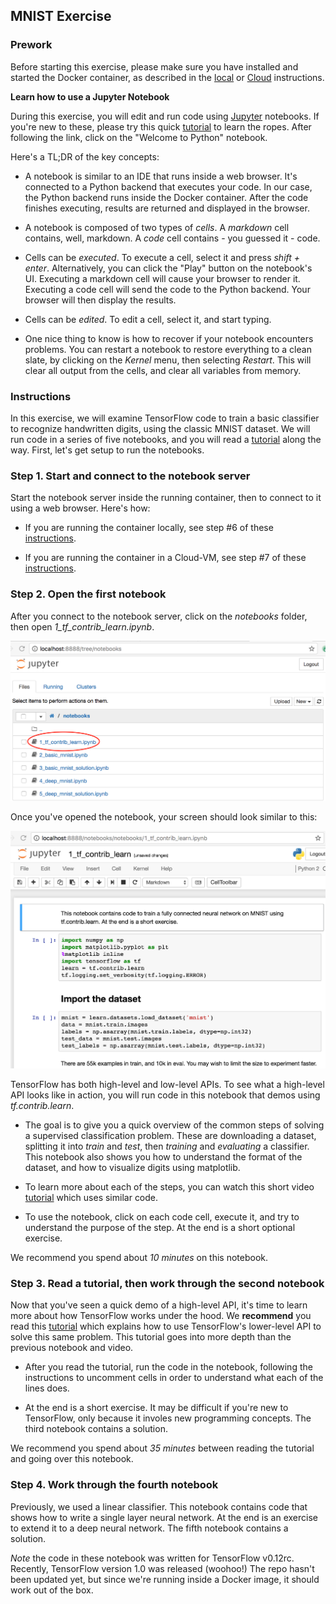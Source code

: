 ## MNIST Exercise

### Prework

Before starting this exercise, please make sure you have installed and started the Docker container, as described in the [local](install-local.md) or [Cloud](install-cloud.md) instructions.

**Learn how to use a Jupyter Notebook**

During this exercise, you will edit and run code using [Jupyter](https://www.jupyter.org/) notebooks. If you're new to these, please try this quick [tutorial](https://try.jupyter.org/) to learn the ropes. After following the link, click on the "Welcome to Python" notebook. 

Here's a TL;DR of the key concepts:

* A notebook is similar to an IDE that runs inside a web browser. It's connected to a Python backend that executes your code. In our case, the Python backend runs inside the Docker container. After the code finishes executing, results are returned and displayed in the browser.

* A notebook is composed of two types of *cells*. A *markdown* cell contains, well, markdown. A *code* cell contains - you guessed it - code. 

* Cells can be *executed*. To execute a cell, select it and press *shift + enter*. Alternatively, you can click the "Play" button on the notebook's UI. Executing a markdown cell will cause your browser to render it. Executing a code cell will send the code to the Python backend. Your browser will then display the results.

* Cells can be *edited*. To edit a cell, select it, and start typing.

* One nice thing to know is how to recover if your notebook encounters problems. You can restart a notebook to restore everything to a clean slate, by clicking on the *Kernel* menu, then selecting *Restart*. This will clear all output from the cells, and clear all variables from memory.

### Instructions

In this exercise, we will examine TensorFlow code to train a basic classifier to recognize handwritten digits, using the classic MNIST dataset. We will run code in a series of five notebooks, and you will read a [tutorial](https://www.tensorflow.org/get_started/mnist/beginners) along the way. First, let's get setup to run the notebooks.

### Step 1. Start and connect to the notebook server

Start the notebook server inside the running container, then to connect to it using a web browser. Here's how:

* If you are running the container locally, see step #6 of these [instructions](install-local.md).

* If you are running the container in a Cloud-VM, see step #7 of these [instructions](install-cloud.md).

### Step 2. Open the first notebook 

After you connect to the notebook server, click on the *notebooks* folder, then open *1_tf_contrib_learn.ipynb*.

![Token](../images/notebook_1.png?raw=true)

Once you've opened the notebook, your screen should look similar to this:

![Token](../images/notebook_1_open.png?raw=true)

TensorFlow has both high-level and low-level APIs. To see what a high-level API looks like in action, you will run code in this notebook that demos using *tf.contrib.learn*.

* The goal is to give you a quick overview of the common steps of solving a supervised classification problem. These are downloading a dataset, splitting it into *train* and *test*, then *training* and *evaluating* a classifier. This notebook also shows you how to understand the format of the dataset, and how to visualize digits using matplotlib. 

* To learn more about each of the steps, you can watch this short video [tutorial](https://www.youtube.com/watch?v=Gj0iyo265bc) which uses similar code. 

* To use the notebook, click on each code cell, execute it, and try to understand the purpose of the step. At the end is a short optional exercise. 

We recommend you spend about *10 minutes* on this notebook.

### Step 3. Read a tutorial, then work through the second notebook

Now that you've seen a quick demo of a high-level API, it's time to learn more about how TensorFlow works under the hood. We **recommend** you read this [tutorial](https://www.tensorflow.org/get_started/mnist/beginners) which explains how to use TensorFlow's lower-level API to solve this same problem. This tutorial goes into more depth than the previous notebook and video.

* After you read the tutorial, run the code in the notebook, following the instructions to uncomment cells in order to understand what each of the lines does. 

* At the end is a short exercise. It may be difficult if you're new to TensorFlow, only because it involes new programming concepts. The third notebook contains a solution.

We recommend you spend about *35 minutes* between reading the tutorial and going over this notebook.

### Step 4. Work through the fourth notebook

Previously, we used a linear classifier. This notebook contains code that shows how to write a single layer neural network. At the end is an exercise to extend it to a deep neural network. The fifth notebook contains a solution.

*Note* the code in these notebook was written for TensorFlow v0.12rc. Recently, TensorFlow version 1.0 was released (woohoo!) The repo hasn't been updated yet, but since we're running inside a Docker image, it should work out of the box.